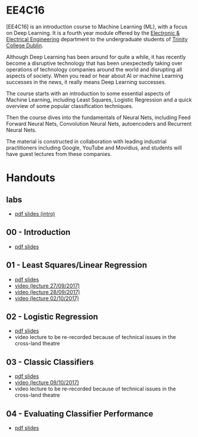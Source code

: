 # EE4C16

\[EE4C16\] is an introduction course to Machine Learning (ML), with a focus on
Deep Learning.  It is a fourth year module offered by the [Electronic &
Electrical Engineering](https://www.tcd.ie/eleceng/) department to the
undergraduate students of [Trinity College Dublin](https://www.tcd.ie).

Although Deep Learning has been around for quite a while, it has recently become
a disruptive technology that has been unexpectedly taking over operations of
technology companies around the world and disrupting all aspects of
society. When you read or hear about AI or machine Learning successes in the
news, it really means Deep Learning successes.

The course starts with an introduction to some essential aspects of Machine
Learning, including Least Squares, Logistic Regression and a quick overview of
some popular classification techniques.

Then the course dives into the fundamentals of Neural Nets, including Feed
Forward Neural Nets, Convolution Neural Nets, autoencoders and Recurrent Neural
Nets.

The material is constructed in collaboration with leading industrial
practitioners including Google, YouTube and Movidius, and students will have
guest lectures from these companies.

# Handouts

## labs
* [pdf slides (intro)](/handouts/python_lab.no_notes.pdf)

## 00 - Introduction

* [pdf slides](/handouts/handout-00-intro.pdf)

## 01 - Least Squares/Linear Regression

* [pdf slides](/handouts/handout-01-linear-regression.pdf)
* [video (lecture 27/09/2017)](https://youtu.be/pl7uguLTMyA)
* [video (lecture 28/09/2017)](https://youtu.be/j-sxXyye3JE)
* [video (lecture 02/10/2017)](https://youtu.be/rHXUc0PCvU0)

## 02 - Logistic Regression

* [pdf slides](/handouts/handout-02-logistic-regression.pdf)
* video lecture to be re-recorded because of technical issues in the cross-land theatre

## 03 - Classic Classifiers

* [pdf slides](/handouts/handout-03-classic-classifiers.pdf)
* [video (lecture 09/10/2017)](https://youtu.be/Liv6XrvM5A4)
* video lecture to be re-recorded because of technical issues in the cross-land theatre

## 04 - Evaluating Classifier Performance

* [pdf slides](/handouts/handout-04-evaluating-classifier-performance.pdf)

